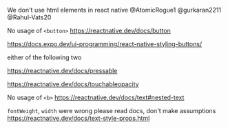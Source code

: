 We don't use html elements in react native @AtomicRogue1 @gurkaran2211 @Rahul-Vats20

No usage of `<button>`
https://reactnative.dev/docs/button

https://docs.expo.dev/ui-programming/react-native-styling-buttons/

either of the following two

https://reactnative.dev/docs/pressable

https://reactnative.dev/docs/touchableopacity

No usage of `<b>`
https://reactnative.dev/docs/text#nested-text

`fontWeight`, `width` were wrong please read docs, don't make assumptions
https://reactnative.dev/docs/text-style-props.html
